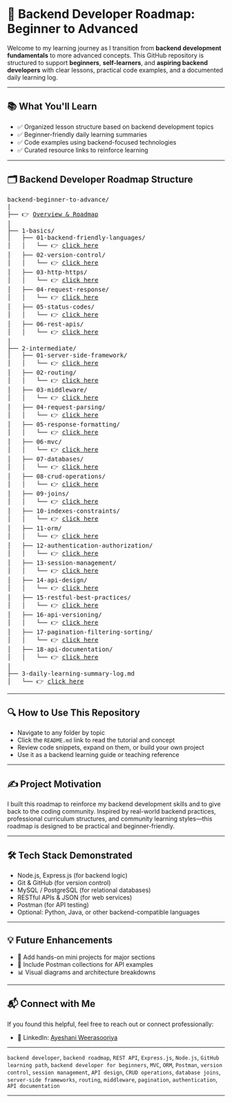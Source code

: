 # 🚀 Backend Developer Roadmap: Beginner to Advanced

Welcome to my learning journey as I transition from **backend development fundamentals** to more advanced concepts. This GitHub repository is structured to support **beginners**, **self-learners**, and **aspiring backend developers** with clear lessons, practical code examples, and a documented daily learning log.

---

## 📚 What You'll Learn

- ✅ Organized lesson structure based on backend development topics
- ✅ Beginner-friendly daily learning summaries
- ✅ Code examples using backend-focused technologies
- ✅ Curated resource links to reinforce learning

---

## 🗂️ Backend Developer Roadmap Structure

<pre style="white-space: pre-wrap;">
backend-beginner-to-advance/
|
├── 👉 <a href="./README.md">Overview & Roadmap</a>
│
├── 1-basics/
│   ├── 01-backend-friendly-languages/
│   │   └── 👉 <a href="./1 - Basics/01-Backend-Friendly-Languages/README.md">click here</a>
│   ├── 02-version-control/
│   │   └── 👉 <a href="./1 - Basics/02-Version-Control/README.md">click here</a>
│   ├── 03-http-https/
│   │   └── 👉 <a href="./1 - Basics/03-HTTP-HTTPS/README.md">click here</a>
│   ├── 04-request-response/
│   │   └── 👉 <a href="./1 - Basics/04-Request-Response/README.md">click here</a>
│   ├── 05-status-codes/
│   │   └── 👉 <a href="./1 - Basics/05-Status-codes/README.md">click here</a>
│   ├── 06-rest-apis/
│   │   └── 👉 <a href="./1 - Basics/06-Rest-API/README.md">click here</a>
│
├── 2-intermediate/
│   ├── 01-server-side-framework/
│   │   └── 👉 <a href="./2 - Intermediate/01-Server-Side-Framework/README.md">click here</a>
│   ├── 02-routing/
│   │   └── 👉 <a href="./2 - Intermediate/02-Routing/README.md">click here</a>
│   ├── 03-middleware/
│   │   └── 👉 <a href="./2 - Intermediate/03-Middleware/README.md">click here</a>
│   ├── 04-request-parsing/
│   │   └── 👉 <a href="./2 - Intermediate/04-Request-Parsing/README.md">click here</a>
│   ├── 05-response-formatting/
│   │   └── 👉 <a href="./2 - Intermediate/05-Response-formatting/README.md">click here</a>
│   ├── 06-mvc/
│   │   └── 👉 <a href="./2 - Intermediate/06-MVC/README.md">click here</a>
│   ├── 07-databases/
│   │   └── 👉 <a href="./2 - Intermediate/07-Database/README.md">click here</a>
│   ├── 08-crud-operations/
│   │   └── 👉 <a href="./2 - Intermediate/08-Crud-Operations/README.md">click here</a>
│   ├── 09-joins/
│   │   └── 👉 <a href="./2 - Intermediate/09-Joins/README.md">click here</a>
│   ├── 10-indexes-constraints/
│   │   └── 👉 <a href="./2 - Intermediate/10-Indexs-Constraints/README.md">click here</a>
│   ├── 11-orm/
│   │   └── 👉 <a href="./2 - Intermediate/11-ORM/README.md">click here</a>
│   ├── 12-authentication-authorization/
│   │   └── 👉 <a href="./2 - Intermediate/12-Authentication-Authorization/README.md">click here</a>
│   ├── 13-session-management/
│   │   └── 👉 <a href="./2 - Intermediate/13-Session-Management/README.md">click here</a>
│   ├── 14-api-design/
│   │   └── 👉 <a href="./2 - Intermediate/14-API-Design/README.md">click here</a>
│   ├── 15-restful-best-practices/
│   │   └── 👉 <a href="./2 - Intermediate/15-Restful-Best-Practices/README.md">click here</a>
│   ├── 16-api-versioning/
│   │   └── 👉 <a href="./2 - Intermediate/16-API-Versioning/README.md">click here</a>
│   ├── 17-pagination-filtering-sorting/
│   │   └── 👉 <a href="./2 - Intermediate/17-Pagination-Filtering-Sourting/README.md">click here</a>
│   ├── 18-api-documentation/
│   │   └── 👉 <a href="./2 - Intermediate/18-API-Documentation/README.md">click here</a>
│
├── 3-daily-learning-summary-log.md
│   └── 👉 <a href="./3 - Daily Learning Summaries/README.md">click here</a>
</pre>

---

## 🔍 How to Use This Repository

- Navigate to any folder by topic
- Click the `README.md` link to read the tutorial and concept
- Review code snippets, expand on them, or build your own project
- Use it as a backend learning guide or teaching reference

---

## ✍️ Project Motivation

I built this roadmap to reinforce my backend development skills and to give back to the coding community. Inspired by real-world backend practices, professional curriculum structures, and community learning styles—this roadmap is designed to be practical and beginner-friendly.

---

## 🛠️ Tech Stack Demonstrated

- Node.js, Express.js (for backend logic)
- Git & GitHub (for version control)
- MySQL / PostgreSQL (for relational databases)
- RESTful APIs & JSON (for web services)
- Postman (for API testing)
- Optional: Python, Java, or other backend-compatible languages

---

## 💡 Future Enhancements

- 🧩 Add hands-on mini projects for major sections
- 📄 Include Postman collections for API examples
- 📊 Visual diagrams and architecture breakdowns

---

## 📬 Connect with Me

If you found this helpful, feel free to reach out or connect professionally:

- 🔗 LinkedIn: [Ayeshani Weerasooriya](https://www.linkedin.com/in/ayeshani-weerasooriya/)

---

`backend developer`, `backend roadmap`, `REST API`, `Express.js`, `Node.js`, `GitHub learning path`, `backend developer for beginners`, `MVC`, `ORM`, `Postman`, `version control`, `session management`, `API design`, `CRUD operations`, `database joins`, `server-side frameworks`, `routing`, `middleware`, `pagination`, `authentication`, `API documentation`

---

